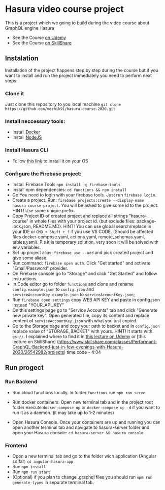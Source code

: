 # Hasura video course project

This is a project which we going to build during the video course about GraphQL engine Hasura

- See the Course [on Udemy](https://bit.ly/hasura-course)
- See the Course [on SkillShare](https://skl.sh/3fahki2)

## Instalation

Installation of the project happens step by step during the course but if you want to install and run the project immediately you need to perform next steps:

### Clone it

Just clone this repository to you local machine
`git clone https://github.com/mezhik91/hasura-course-2020.git`

### Install neccessary tools:

- Install [Docker](https://docs.docker.com/get-docker/)
- Install [NodeJS](https://nodejs.org/en/download/)

### Install Hasura CLI

- Follow [this link](https://hasura.io/docs/1.0/graphql/core/hasura-cli/install-hasura-cli.html) to install it on your OS

### Configure the Firebase project:

- Install Firebase Tools `npm install -g firebase-tools`
- Install npm dependencies: `cd functions && npm install`
- Go You need to login with your firebase tools. Just run `firebase login`.
- Create a project. Run: `firebase projects:create --display-name hasura-course-project`. You will be asked to give some id to the project. HINT! Use some unique prefix.
- Copy Project ID of created project and replace all strings "hasura-course" in whole files with your project id. (but exclude files: package-lock.json, README.MD). HINT! You can use global search/replace in your IDE or `CMD + Shift + f` if you use VS CODE. (Should be affected files docker-compose.yaml, actions.yaml, remote_schemas.yaml, tables.yaml). P.s it is temporary solution, very soon it will be solved with env variables.
- Set up project alias: `firebase use --add` and pick created project and give some aliase.
- Run command: `firebase open auth`. Click "Get started" and activate "Email/Password" provider.
- On Firebase console go to "Storage" and click "Get Started" and follow instructions.
- In Code editor go to folder `functions` and clone and rename `config.example.json` to `config.json` and `serviceAccountKey.example.json` to `serviceAccountKey.json`;
- Run `firebase open settings` copy WEB API KEY and paste in config.json instead "YOUR_API_KEY"
- On this settings page go to "Service Accounts" tab and click "Generate new private key". Open generated file, copy its content and replace content of `serviceAccountKey.json` with what you just copied.
- Go to the Storage page and copy your path to backet and in `config.json` replace value of "STORAGE_BACKET" with yours. HINT! It starts with: `gs://`. I explained where to find it in [this lecture on Udemy](https://www.udemy.com/course/develop-graphql-backend-faster-with-hasura/learn/lecture/23283364#overview) or [this lecture on SkillShare] (https://www.skillshare.com/classes/Performant-GraphQL-Backend-just-in-few-evenings-with-Hasura-2020/26542982/projects) time code - 4:04

## Run progect

### Run Backend

- Run cloud functions locally. In folder `functions` run `npm run serve`

- Run docker containers. Open new terminal tab and in the project root folder execute:`docker-compose up` or `docker-compose up -d` if you want to run it as a daemon. (it may take up to 1-2 minutes)

- Open Hasura Console. Once your containers are up and running you can open another terminal tab and navigate to hasura-server folder and open your Hasura console: `cd hasura-server && hasura console`

### Frontend

- Open a new terminal tab and go to the folder wich application (Angular so far) `cd angular-hasura-app`
- Run `npm install`
- Run `npm run start`
- (Optional) if you plan to change .graphql files you should run `npm run generate-types` in separate terminal tab.
